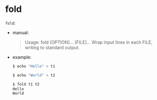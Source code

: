 # fold

`fold`:

*   manual:

    > Usage: fold \[OPTION]... \[FILE]... Wrap input lines in each FILE, writing to standard output.
*   example:

    ```bash
    $ echo "Hello" > t1

    $ echo "World" > t2

    $ fold t1 t2
    Hello
    World
    ```
